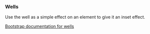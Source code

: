 ### Wells

Use the well as a simple effect on an element to give it an inset effect.

[Bootstrap documentation for wells][docs]


[docs]: http://getbootstrap.com/components/#wells

